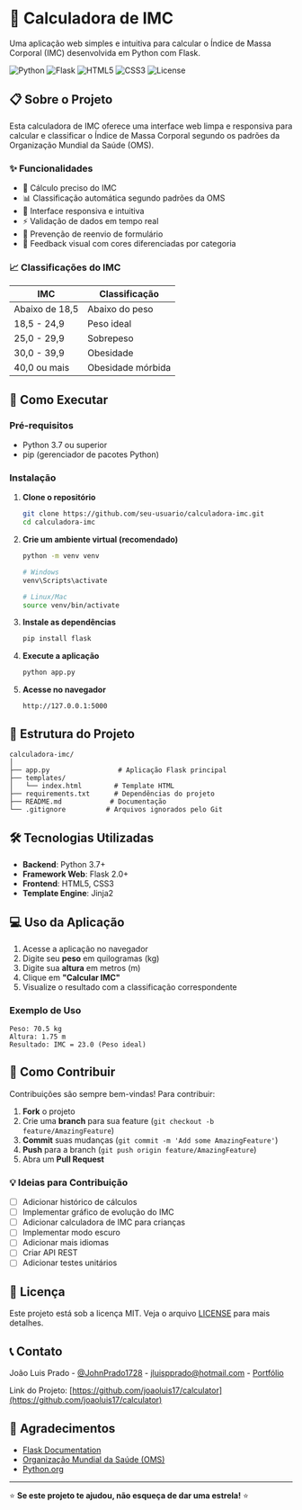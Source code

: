 # 🏥 Calculadora de IMC

Uma aplicação web simples e intuitiva para calcular o Índice de Massa Corporal (IMC) desenvolvida em Python com Flask.

![Python](https://img.shields.io/badge/Python-3.7%2B-blue)
![Flask](https://img.shields.io/badge/Flask-2.0%2B-green)
![HTML5](https://img.shields.io/badge/HTML5-E34F26?logo=html5&logoColor=white)
![CSS3](https://img.shields.io/badge/CSS3-1572B6?logo=css3&logoColor=white)
![License](https://img.shields.io/badge/License-MIT-yellow)

## 📋 Sobre o Projeto

Esta calculadora de IMC oferece uma interface web limpa e responsiva para calcular e classificar o Índice de Massa Corporal segundo os padrões da Organização Mundial da Saúde (OMS).

### ✨ Funcionalidades

- 🧮 Cálculo preciso do IMC
- 📊 Classificação automática segundo padrões da OMS
- 🎨 Interface responsiva e intuitiva
- ⚡ Validação de dados em tempo real
- 🔄 Prevenção de reenvio de formulário
- 🌈 Feedback visual com cores diferenciadas por categoria

### 📈 Classificações do IMC

| IMC | Classificação |
|-----|---------------|
| Abaixo de 18,5 | Abaixo do peso |
| 18,5 - 24,9 | Peso ideal |
| 25,0 - 29,9 | Sobrepeso |
| 30,0 - 39,9 | Obesidade |
| 40,0 ou mais | Obesidade mórbida |

## 🚀 Como Executar

### Pré-requisitos

- Python 3.7 ou superior
- pip (gerenciador de pacotes Python)

### Instalação

1. **Clone o repositório**
   ```bash
   git clone https://github.com/seu-usuario/calculadora-imc.git
   cd calculadora-imc
   ```

2. **Crie um ambiente virtual (recomendado)**
   ```bash
   python -m venv venv
   
   # Windows
   venv\Scripts\activate
   
   # Linux/Mac
   source venv/bin/activate
   ```

3. **Instale as dependências**
   ```bash
   pip install flask
   ```

4. **Execute a aplicação**
   ```bash
   python app.py
   ```

5. **Acesse no navegador**
   ```
   http://127.0.0.1:5000
   ```

## 📁 Estrutura do Projeto

```
calculadora-imc/
│
├── app.py                 # Aplicação Flask principal
├── templates/
│   └── index.html        # Template HTML
├── requirements.txt      # Dependências do projeto
├── README.md            # Documentação
└── .gitignore          # Arquivos ignorados pelo Git
```

## 🛠️ Tecnologias Utilizadas

- **Backend**: Python 3.7+
- **Framework Web**: Flask 2.0+
- **Frontend**: HTML5, CSS3
- **Template Engine**: Jinja2

## 💻 Uso da Aplicação

1. Acesse a aplicação no navegador
2. Digite seu **peso** em quilogramas (kg)
3. Digite sua **altura** em metros (m)
4. Clique em **"Calcular IMC"**
5. Visualize o resultado com a classificação correspondente

### Exemplo de Uso

```
Peso: 70.5 kg
Altura: 1.75 m
Resultado: IMC = 23.0 (Peso ideal)
```

## 🤝 Como Contribuir

Contribuições são sempre bem-vindas! Para contribuir:

1. **Fork** o projeto
2. Crie uma **branch** para sua feature (`git checkout -b feature/AmazingFeature`)
3. **Commit** suas mudanças (`git commit -m 'Add some AmazingFeature'`)
4. **Push** para a branch (`git push origin feature/AmazingFeature`)
5. Abra um **Pull Request**

### 💡 Ideias para Contribuição

- [ ] Adicionar histórico de cálculos
- [ ] Implementar gráfico de evolução do IMC
- [ ] Adicionar calculadora de IMC para crianças
- [ ] Implementar modo escuro
- [ ] Adicionar mais idiomas
- [ ] Criar API REST
- [ ] Adicionar testes unitários

## 📝 Licença

Este projeto está sob a licença MIT. Veja o arquivo [LICENSE](LICENSE) para mais detalhes.

## 📞 Contato

João Luis Prado - [@JohnPrado1728](https://x.com/JohnPrado1728) - jluispprado@hotmail.com - [Portfólio](https://joao-luis-prado.netlify.app/)

Link do Projeto: [https://github.com/joaoluis17/calculator](https://github.com/joaoluis17/calculator)

## 🙏 Agradecimentos

- [Flask Documentation](https://flask.palletsprojects.com/)
- [Organização Mundial da Saúde (OMS)](https://www.who.int/)
- [Python.org](https://www.python.org/)

---

⭐ **Se este projeto te ajudou, não esqueça de dar uma estrela!** ⭐